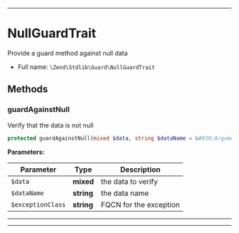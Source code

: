 ***

# NullGuardTrait

Provide a guard method against null data

* Full name: `\Zend\Stdlib\Guard\NullGuardTrait`

## Methods

### guardAgainstNull

Verify that the data is not null

```php
protected guardAgainstNull(mixed $data, string $dataName = &#039;Argument&#039;, string $exceptionClass = &#039;Zend\Stdlib\Exception\InvalidArgumentException&#039;): mixed
```

**Parameters:**

| Parameter | Type | Description |
|-----------|------|-------------|
| `$data` | **mixed** | the data to verify |
| `$dataName` | **string** | the data name |
| `$exceptionClass` | **string** | FQCN for the exception |

***

***


